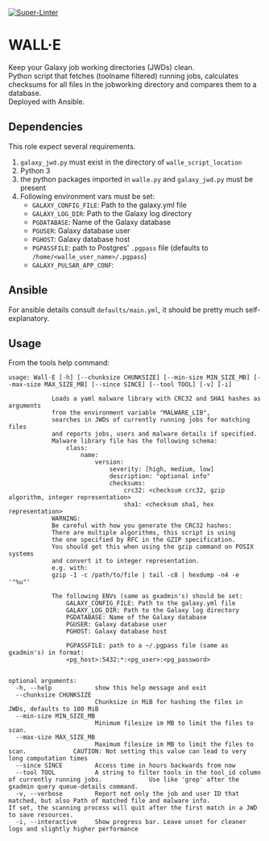 [![Super-Linter](https://github.com/usegalaxy-eu/WallE/actions/workflows/lint/badge.svg)](https://github.com/marketplace/actions/super-linter)

# WALL·E
Keep your Galaxy job working directories (JWDs) clean.  
Python script that fetches (toolname filtered) running jobs, calculates checksums for all files in the jobworking directory and compares them to a database.  
Deployed with Ansible.

## Dependencies
This role expect several requirements.
1. `galaxy_jwd.py` must exist in the directory of `walle_script_location`
2. Python 3
2. the python packages imported in `walle.py` and `galaxy_jwd.py` must be present
3. Following environment vars must be set:
    - `GALAXY_CONFIG_FILE`: Path to the galaxy.yml file
    - `GALAXY_LOG_DIR`: Path to the Galaxy log directory
    - `PGDATABASE`: Name of the Galaxy database
    - `PGUSER`: Galaxy database user
    - `PGHOST`: Galaxy database host
    - `PGPASSFILE`: path to Postgres' `.pgpass` file (defaults to `/home/<walle_user_name>/.pgpass`)
    - `GALAXY_PULSAR_APP_CONF`: 
## Ansible
For ansible details consult `defaults/main.yml`, it should be pretty much self-explanatory.  

## Usage
From the tools help command:
~~~
usage: Wall·E [-h] [--chunksize CHUNKSIZE] [--min-size MIN_SIZE_MB] [--max-size MAX_SIZE_MB] [--since SINCE] [--tool TOOL] [-v] [-i]

            Loads a yaml malware library with CRC32 and SHA1 hashes as arguments
            from the environment variable "MALWARE_LIB",
            searches in JWDs of currently running jobs for matching files
            and reports jobs, users and malware details if specified.
            Malware library file has the following schema:
                class:
                    name:
                        version:
                            severity: [high, medium, low]
                            description: "optional info"
                            checksums:
                                crc32: <checksum crc32, gzip algorithm, integer representation>
                                sha1: <checksum sha1, hex representation>
            WARNING:
            Be careful with how you generate the CRC32 hashes:
            There are multiple algorithms, this script is using
            the one specified by RFC in the GZIP specification.
            You should get this when using the gzip command on POSIX systems
            and convert it to integer representation.
            e.g. with:
            gzip -1 -c /path/to/file | tail -c8 | hexdump -n4 -e '"%u"'
            
            The following ENVs (same as gxadmin's) should be set:
                GALAXY_CONFIG_FILE: Path to the galaxy.yml file
                GALAXY_LOG_DIR: Path to the Galaxy log directory
                PGDATABASE: Name of the Galaxy database
                PGUSER: Galaxy database user
                PGHOST: Galaxy database host

                PGPASSFILE: path to a ~/.pgpass file (same as gxadmin's) in format:
                <pg_host>:5432:*:<pg_user>:<pg_password>
            

optional arguments:
  -h, --help            show this help message and exit
  --chunksize CHUNKSIZE
                        Chunksize in MiB for hashing the files in JWDs, defaults to 100 MiB
  --min-size MIN_SIZE_MB
                        Minimum filesize im MB to limit the files to scan.
  --max-size MAX_SIZE_MB
                        Maximum filesize im MB to limit the files to scan.             CAUTION: Not setting this value can lead to very long computation times
  --since SINCE         Access time in hours backwards from now
  --tool TOOL           A string to filter tools in the tool_id column of currently running jobs.             Use like 'grep' after the gxadmin query queue-details command.
  -v, --verbose         Report not only the job and user ID that matched, but also Path of matched file and malware info.             If set, the scanning process will quit after the first match in a JWD to save resources.
  -i, --interactive     Show progress bar. Leave unset for cleaner logs and slightly higher performance
~~~
